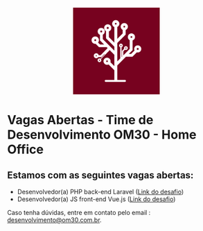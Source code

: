 
<p align="center">
<img src="logo.png" alt="Logo OM30" width="200" />
</p>

# Vagas Abertas - Time de Desenvolvimento OM30 - Home Office


## Estamos com as seguintes vagas abertas:

-  Desenvolvedor(a) PHP back-end Laravel (<a href="DesafioPHPBackendLaravel.md">Link do desafio</a>)
-  Desenvolvedor(a) JS front-end Vue.js (<a href="DesafioFrontEndVueJs.md">Link do desafio</a>)
 
 Caso tenha dúvidas, entre em contato pelo email : desenvolvimento@om30.com.br.
